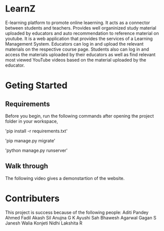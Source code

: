 # LearnZ 
E-learning platform to promote online leaerning. It acts as a connector between students and teachers. Provides well organinized study material uploaded by educators and auto recommendation to reference material on youtube. It is a web application that provides the services of a Learning Management System. Educators can log in and upload the relevant materials on the respective course page. Students also can log in and access the materials uploaded by their educators as well as find relevant most viewed YouTube videos based on the material uploaded by the educator.

# Geting Started
## Requirements
Before you begin, run the following commands after opening the project folder in your workspace,

'pip install -r requirements.txt'

'pip manage.py migrate'

'python manage.py runserver'

## Walk through 
The following video gives a demonstartion of the website.



# Contributers
This project is success because of the following people:
Aditi Pandey<br>
Ahmed Fadil
Akash Sil
Anujna G K
Ayushi Sah
Bhawesh Agarwal
Gagan S
Janesh Walia
Konjeti Nidhi
Lakshita R

